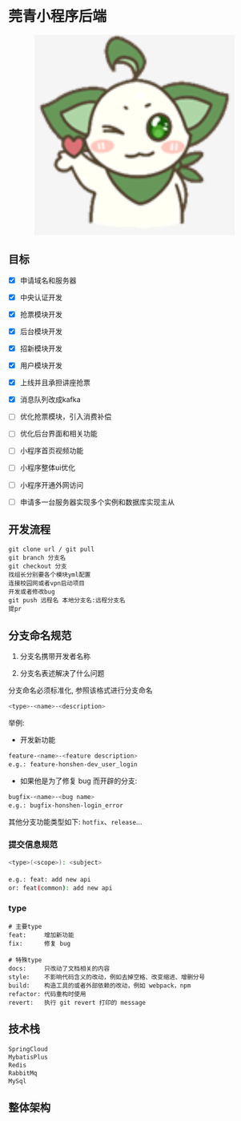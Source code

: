# 莞青小程序后端

<div style="text-align: center;">
    <img src="docs/img/gq.jpg" width="400" height="400">
</div>

## 目标
- [x] 申请域名和服务器
- [x] 中央认证开发
- [x] 抢票模块开发
- [x] 后台模块开发
- [x] 招新模块开发
- [x] 用户模块开发
- [x] 上线并且承担讲座抢票
- [x] 消息队列改成kafka
- [ ] 优化抢票模块，引入消费补偿
- [ ] 优化后台界面和相关功能
- [ ] 小程序首页视频功能
- [ ] 小程序整体ui优化
- [ ] 小程序开通外网访问
- [ ] 申请多一台服务器实现多个实例和数据库实现主从


## 开发流程

``` text
git clone url / git pull  
git branch 分支名  
git checkout 分支  
找组长分别要各个模块yml配置  
连接校园网或者vpn启动项目  
开发或者修改bug  
git push 远程名 本地分支名:远程分支名   
提pr
```

## 分支命名规范

1. 分支名携带开发者名称

2. 分支名表述解决了什么问题

分支命名必须标准化, 参照该格式进行分支命名
```bash
<type>-<name>-<description>
```
举例:
- 开发新功能
```bash
feature-<name>-<feature description>
e.g.: feature-honshen-dev_user_login
```

- 如果他是为了修复 bug 而开辟的分支:
```bash
bugfix-<name>-<bug name>
e.g.: bugfix-honshen-login_error
```
其他分支功能类型如下:
`hotfix`、`release`...


### 提交信息规范

```bash
<type>(<scope>): <subject>

e.g.: feat: add new api
or: feat(common): add new api
```

### type

```text
# 主要type
feat:     增加新功能
fix:      修复 bug

# 特殊type
docs:     只改动了文档相关的内容
style:    不影响代码含义的改动，例如去掉空格、改变缩进、增删分号
build:    构造工具的或者外部依赖的改动，例如 webpack，npm
refactor: 代码重构时使用
revert:   执行 git revert 打印的 message

```


## 技术栈
```text
SpringCloud  
MybatisPlus  
Redis  
RabbitMq  
MySql
```
## 整体架构




## 